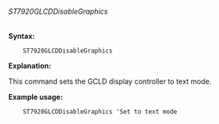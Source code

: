 <div class="section">

<div class="titlepage">

<div>

<div>

###### <span id="st7920glcddisablegraphics"></span>ST7920GLCDDisableGraphics

</div>

</div>

</div>

<span class="strong">**Syntax:**</span>

``` screen
    ST7920GLCDDisableGraphics
```

<span class="strong">**Explanation:**</span>

This command sets the GCLD display controller to text mode.

<span class="strong">**Example usage:**</span>

``` screen
    ST7920GLCDDisableGraphics 'Set to text mode
```

</div>
